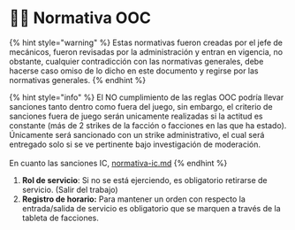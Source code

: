 # 👨‍🔧 Normativa OOC

{% hint style="warning" %}
Estas normativas fueron creadas por el jefe de mecánicos, fueron revisadas por la administración y entran en vigencia, no obstante, cualquier contradicción con las normativas generales, debe hacerse caso omiso de lo dicho en este documento y regirse por las normativas generales.
{% endhint %}

{% hint style="info" %}
El NO cumplimiento de las reglas OOC podría llevar sanciones tanto dentro como fuera del juego, sin embargo, el criterio de sanciones fuera de juego serán unicamente realizadas si la actitud es constante (más de 2 strikes de la facción o facciones en las que ha estado). Únicamente será sancionado con un strike administrativo, el cual será entregado solo si se ve pertinente bajo investigación de moderación.\
\
En cuanto las sanciones IC, [normativa-ic.md](normativa-ic.md "mention")
{% endhint %}

1. **Rol de servicio**: Si no se está ejerciendo, es obligatorio retirarse de servicio. (Salir del trabajo)
2. **Registro de horario:** Para mantener un orden con respecto la entrada/salida de servicio es obligatorio que se marquen a través de la tableta de facciones.
